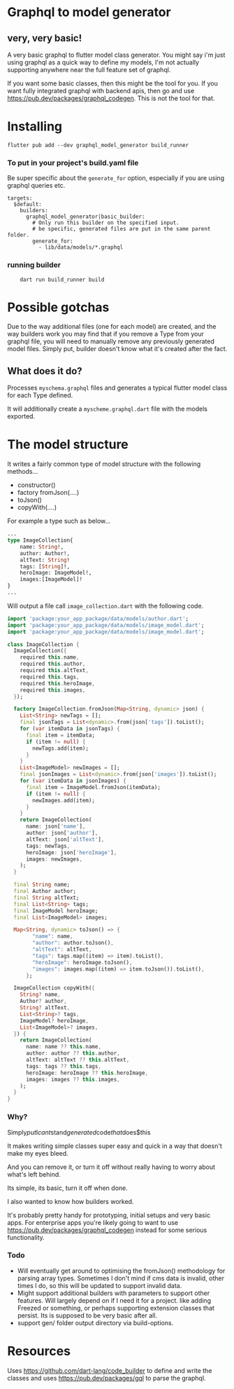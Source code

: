 # Graphql to model generator
## very, very basic!
A very basic graphql to flutter model class generator. You might say i'm just using graphql as a quick way to define my models, I'm not actually supporting anywhere near the full feature set of graphql.

If you want some basic classes, then this might be the tool for you. If you want fully integrated graphql with backend apis, then go and use https://pub.dev/packages/graphql_codegen. This is not the tool for that.

# Installing

```
flutter pub add --dev graphql_model_generator build_runner
```

### To put in your project's build.yaml file

Be super specific about the `generate_for` option, especially if you are
using graphql queries etc.
```
targets:
  $default:
    builders:
      graphql_model_generator|basic_builder:
        # Only run this builder on the specified input.
        # be specific, generated files are put in the same parent folder.
        generate_for:
          - lib/data/models/*.graphql
```

### running builder
```
    dart run build_runner build
```

# Possible gotchas

Due to the way additional files (one for each model) are created, and the way builders work you may find that if you remove a Type from your graphql file, you will need to manually remove any previously generated model files. Simply put, builder doesn't know what it's created after the fact.

## What does it do?
Processes `myschema.graphql` files and generates a typical flutter model class for each Type defined.

It will additionally create a `myscheme.graphql.dart` file with the models exported.

# The model structure
It writes a fairly common type of model structure with the following methods...

* constructor()
* factory fromJson(....)
* toJson()
* copyWith(....)

For example a type such as below...
```graphql
...
type ImageCollection{
    name: String!,
    author: Author!,
    altText: String!
    tags: [String]!,
    heroImage: ImageModel!,
    images:[ImageModel]!
}
...
```
Will output a file call `image_collection.dart` with the following code.
```dart
import 'package:your_app_package/data/models/author.dart';
import 'package:your_app_package/data/models/image_model.dart';
import 'package:your_app_package/data/models/image_model.dart';

class ImageCollection {
  ImageCollection({
    required this.name,
    required this.author,
    required this.altText,
    required this.tags,
    required this.heroImage,
    required this.images,
  });

  factory ImageCollection.fromJson(Map<String, dynamic> json) {
    List<String> newTags = [];
    final jsonTags = List<dynamic>.from(json['tags']).toList();
    for (var itemData in jsonTags) {
      final item = itemData;
      if (item != null) {
        newTags.add(item);
      }
    }
    List<ImageModel> newImages = [];
    final jsonImages = List<dynamic>.from(json['images']).toList();
    for (var itemData in jsonImages) {
      final item = ImageModel.fromJson(itemData);
      if (item != null) {
        newImages.add(item);
      }
    }
    return ImageCollection(
      name: json['name'],
      author: json['author'],
      altText: json['altText'],
      tags: newTags,
      heroImage: json['heroImage'],
      images: newImages,
    );
  }

  final String name;
  final Author author;
  final String altText;
  final List<String> tags;
  final ImageModel heroImage;
  final List<ImageModel> images;

  Map<String, dynamic> toJson() => {
        "name": name,
        "author": author.toJson(),
        "altText": altText,
        "tags": tags.map((item) => item).toList(),
        "heroImage": heroImage.toJson(),
        "images": images.map((item) => item.toJson()).toList(),
      };

  ImageCollection copyWith({
    String? name,
    Author? author,
    String? altText,
    List<String>? tags,
    ImageModel? heroImage,
    List<ImageModel>? images,
  }) {
    return ImageCollection(
      name: name ?? this.name,
      author: author ?? this.author,
      altText: altText ?? this.altText,
      tags: tags ?? this.tags,
      heroImage: heroImage ?? this.heroImage,
      images: images ?? this.images,
    );
  }
}

```

### Why?
Simply$put$I$cant$stand$generated$code$that$does$this

It makes writing simple classes super easy and quick in a way that doesn't make my eyes bleed.

And you can remove it, or turn it off without really having to worry about what's left behind.

Its simple, its basic, turn it off when done.

I also wanted to know how builders worked.

It's probably pretty handy for prototyping, initial setups and very basic apps. For enterprise apps you're likely going to want to use https://pub.dev/packages/graphql_codegen instead for some serious functionality.

### Todo
* Will eventually get around to optimising the fromJson() methodology for parsing array types. Sometimes I don't mind if cms data is invalid, other times I do, so this will be updated to support invalid data.
* Might support additional builders with parameters to support other features. Will largely depend on if I need it for a project. like adding Freezed or something, or perhaps supporting extension classes that persist. Its is supposed to be very basic after all.
* support gen/ folder output directory via build-options.

# Resources
Uses https://github.com/dart-lang/code_builder to define and write the classes and uses https://pub.dev/packages/gql to parse the graphql.